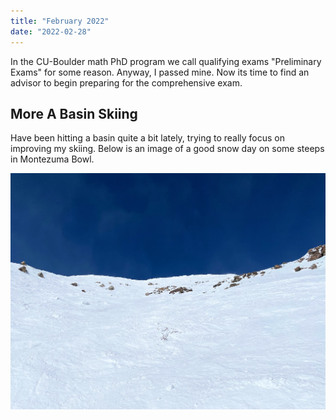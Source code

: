 ```yaml
---
title: "February 2022"
date: "2022-02-28"
---
```


In the CU-Boulder math PhD program we call qualifying exams "Preliminary Exams" for some reason. Anyway, I passed mine. Now its time to find an advisor to begin preparing for the comprehensive exam.

## More A Basin Skiing

Have been hitting a basin quite a bit lately, trying to really focus on improving my skiing. Below is an image of a good snow day on some steeps in Montezuma Bowl.

![Looking up Schauffler in Montezuma Bowl at Arapahoe Basin](../images/2022_02_28_February_2022.md/IMG_8962.jpg)
